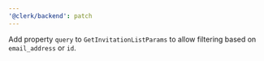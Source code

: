 ```yaml
---
'@clerk/backend': patch
---
```


Add property `query` to `GetInvitationListParams` to allow filtering based on `email_address` or `id`.

